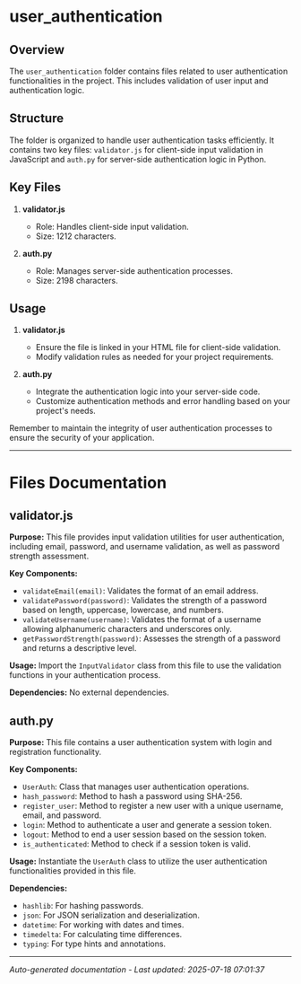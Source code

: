 # user_authentication

## Overview
The `user_authentication` folder contains files related to user authentication functionalities in the project. This includes validation of user input and authentication logic.

## Structure
The folder is organized to handle user authentication tasks efficiently. It contains two key files: `validator.js` for client-side input validation in JavaScript and `auth.py` for server-side authentication logic in Python.

## Key Files
1. **validator.js**
   - Role: Handles client-side input validation.
   - Size: 1212 characters.
   
2. **auth.py**
   - Role: Manages server-side authentication processes.
   - Size: 2198 characters.

## Usage
1. **validator.js**
   - Ensure the file is linked in your HTML file for client-side validation.
   - Modify validation rules as needed for your project requirements.
   
2. **auth.py**
   - Integrate the authentication logic into your server-side code.
   - Customize authentication methods and error handling based on your project's needs.

Remember to maintain the integrity of user authentication processes to ensure the security of your application.

---

# Files Documentation

## validator.js

**Purpose:** This file provides input validation utilities for user authentication, including email, password, and username validation, as well as password strength assessment.

**Key Components:**
- `validateEmail(email)`: Validates the format of an email address.
- `validatePassword(password)`: Validates the strength of a password based on length, uppercase, lowercase, and numbers.
- `validateUsername(username)`: Validates the format of a username allowing alphanumeric characters and underscores only.
- `getPasswordStrength(password)`: Assesses the strength of a password and returns a descriptive level.

**Usage:** Import the `InputValidator` class from this file to use the validation functions in your authentication process.

**Dependencies:** No external dependencies.

## auth.py

**Purpose:** This file contains a user authentication system with login and registration functionality.

**Key Components:**
- `UserAuth`: Class that manages user authentication operations.
- `hash_password`: Method to hash a password using SHA-256.
- `register_user`: Method to register a new user with a unique username, email, and password.
- `login`: Method to authenticate a user and generate a session token.
- `logout`: Method to end a user session based on the session token.
- `is_authenticated`: Method to check if a session token is valid.

**Usage:** Instantiate the `UserAuth` class to utilize the user authentication functionalities provided in this file.

**Dependencies:**
- `hashlib`: For hashing passwords.
- `json`: For JSON serialization and deserialization.
- `datetime`: For working with dates and times.
- `timedelta`: For calculating time differences.
- `typing`: For type hints and annotations.

---
*Auto-generated documentation - Last updated: 2025-07-18 07:01:37*
